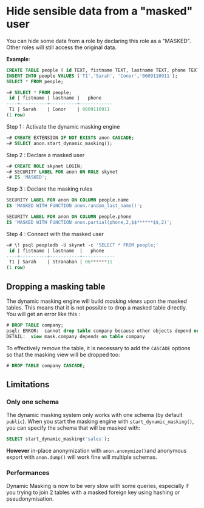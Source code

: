 Hide sensible data from a "masked" user
===============================================================================

You can hide some data from a role by declaring this role as a "MASKED".
Other roles will still access the original data.

**Example**:

<!-- demo/masking.sql -->

```sql
CREATE TABLE people ( id TEXT, fistname TEXT, lastname TEXT, phone TEXT);
INSERT INTO people VALUES ('T1','Sarah', 'Conor','0609110911');
SELECT * FROM people;

=# SELECT * FROM people;
 id | fistname | lastname |   phone
----+----------+----------+------------
 T1 | Sarah    | Conor    | 0609110911
(1 row)
```

Step 1 : Activate the dynamic masking engine

```sql
=# CREATE EXTENSION IF NOT EXISTS anon CASCADE;
=# SELECT anon.start_dynamic_masking();
```

Step 2 : Declare a masked user

```sql
=# CREATE ROLE skynet LOGIN;
=# SECURITY LABEL FOR anon ON ROLE skynet
-# IS 'MASKED';
```

Step 3 : Declare the masking rules

```sql
SECURITY LABEL FOR anon ON COLUMN people.name
IS 'MASKED WITH FUNCTION anon.random_last_name()';

SECURITY LABEL FOR anon ON COLUMN people.phone
IS 'MASKED WITH FUNCTION anon.partial(phone,2,$$******$$,2)';
```


Step 4 : Connect with the masked user

```sql
=# \! psql peopledb -U skynet -c 'SELECT * FROM people;'
 id | fistname | lastname  |   phone
----+----------+-----------+------------
 T1 | Sarah    | Stranahan | 06******11
(1 row)
```

Dropping a masking table
------------------------------------------------------------------------------

The dynamic masking engine will build _masking views_ upon the masked tables.
This means that it is not possible to drop a masked table directly. You will
get an error like this :

```sql
# DROP TABLE company;
psql: ERROR:  cannot drop table company because other objects depend on it
DETAIL:  view mask.company depends on table company
```

To effectively remove the table, it is necessary to add the `CASCADE` options
so that the masking view will be dropped too:

```sql
# DROP TABLE company CASCADE;
```


Limitations
------------------------------------------------------------------------------

### Only one schema

The dynamic masking system only works with one schema (by default `public`).
When you start the masking engine with `start_dynamic_masking()`, you can
specify the schema that will be masked with:

```sql
SELECT start_dynamic_masking('sales');
```

**However** in-place anonymization with `anon.anonymize()`and anonymous export
with `anon.dump()` will work fine will multiple schemas.

### Performances

Dynamic Masking is now to be very slow with some queries, especially if you
trying to join 2 tables with a masked foreign key using hashing or
pseudonymisation.
